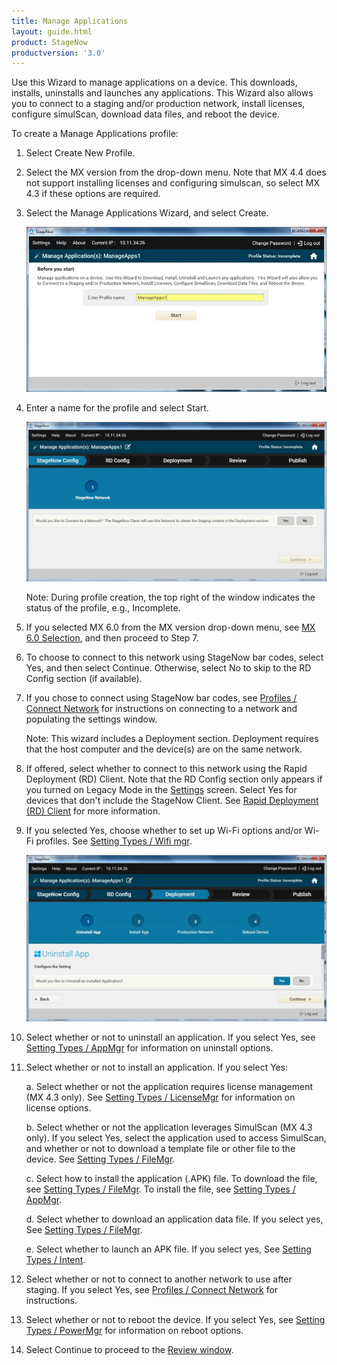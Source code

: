 ```yaml
---
title: Manage Applications
layout: guide.html
product: StageNow
productversion: '3.0'
---
```

Use this Wizard to manage applications on a device. This downloads, installs, uninstalls and launches any applications. This Wizard  also allows you to connect to a staging and/or production network, install licenses, configure simulScan, download data files, and reboot the device. 

To create a Manage Applications profile:

1. Select Create New Profile.

2. Select the MX version from the drop-down menu. Note that MX 4.4 does not support installing licenses and configuring simulscan, so select MX 4.3 if these options are required.

3. Select the Manage Applications Wizard, and select Create.

    ![img](../../images/profiles/manageapps_name.jpg)

4. Enter a name for the profile and select Start.

    ![img](../../images/profiles/manageapps_connectSN.jpg)

    Note: During profile creation, the top right of the window indicates the status of the profile, e.g., Incomplete.

5. If you selected MX 6.0 from the MX version drop-down menu, see [MX 6.0 Selection](../../stagingprofiles?MX%206.0%20Selection), and then proceed to Step 7.

6. To choose to connect to this network using StageNow bar codes, select Yes, and then select Continue. Otherwise, select No to skip to the RD Config section (if available).

7. If you chose to connect using StageNow bar codes, see [Profiles / Connect Network](../../Profiles/ConnectNetwork) for instructions on connecting to a network and populating the settings window.

   Note: This wizard includes a Deployment section. Deployment requires that the host computer and the device(s) are on the same network. 

8. If offered, select whether to connect to this network using the Rapid Deployment (RD) Client. Note that the RD Config section only appears if you turned on Legacy Mode in the [Settings](../../gettingstarted?Settings) screen. Select Yes for devices that don't include the StageNow Client. See [Rapid Deployment (RD) Client](../../stageclient?Rapid%20Deployment%20Client) for more information.

9. If you selected Yes, choose whether to set up Wi-Fi options and/or Wi-Fi profiles. See [Setting Types / Wifi mgr](../../csp/wifi).

    ![img](../../images/profiles/manageapps_uninstall.jpg)

10. Select whether or not to uninstall an application. If you select Yes, see [Setting Types / AppMgr](../../csp/app) for information on uninstall options. 

11. Select whether or not to install an application. If you select Yes:

    a. Select whether or not the application requires license management (MX 4.3 only). See [Setting Types / LicenseMgr](../../csp/license) for information on license options.

    b. Select whether or not the application leverages SimulScan (MX 4.3 only). If you select Yes, select the application used to access SimulScan, and whether or not to download a template file or other file to the device. See [Setting Types / FileMgr](../../csp/file).

    c. Select how to install the application (.APK) file. To download the file, see [Setting Types / FileMgr](../../csp/file). To install the file, see [Setting Types / AppMgr](../../csp/app).

    d. Select whether to download an application data file. If you select yes, See [Setting Types / FileMgr](../../csp/file).

    e. Select whether to launch an APK file. If you select yes, See [Setting Types / Intent](../../csp/intent).

12. Select whether or not to connect to another network to use after staging. If you select Yes, see [Profiles / Connect Network](../../Profiles/ConnectNetwork) for instructions.

13. Select whether or not to reboot the device. If you select Yes, see [Setting Types / PowerMgr](../../csp/power) for information on reboot options.

14. Select Continue to proceed to the [Review window](../../stagingprofiles?Review).
